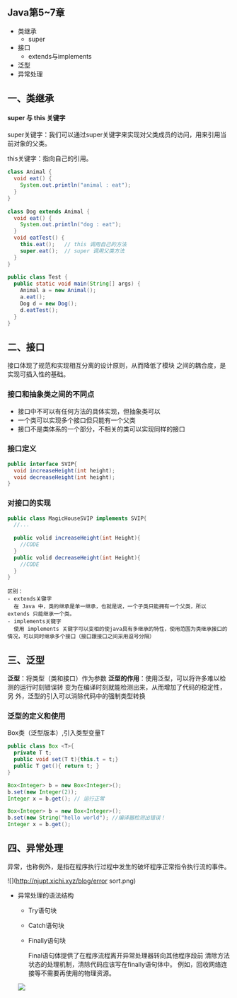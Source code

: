 ## Java第5~7章

+ 类继承
  + super
+ 接口
  + extends与implements
+ 泛型
+ 异常处理

## 一、类继承

#### super 与 this 关键字

super关键字：我们可以通过super关键字来实现对父类成员的访问，用来引用当前对象的父类。

this关键字：指向自己的引用。

```java
class Animal {
  void eat() {
    System.out.println("animal : eat");
  }
}
 
class Dog extends Animal {
  void eat() {
    System.out.println("dog : eat");
  }
  void eatTest() {
    this.eat();   // this 调用自己的方法
    super.eat();  // super 调用父类方法
  }
}
 
public class Test {
  public static void main(String[] args) {
    Animal a = new Animal();
    a.eat();
    Dog d = new Dog();
    d.eatTest();
  }
}
```





## 二、接口

接口体现了规范和实现相互分离的设计原则，从而降低了模块
之间的耦合度，是实现可插入性的基础。 



### 接口和抽象类之间的不同点

+ 接口中不可以有任何方法的具体实现，但抽象类可以
+ 一个类可以实现多个接口但只能有一个父类
+ 接口不是类体系的一个部分，不相关的类可以实现同样的接口

### 接口定义

```java
public interface SVIP{
  void increaseHeight(int height);
  void decreaseHeight(int height);
}
```

### 对接口的实现

```java
public class MagicHouseSVIP implements SVIP{
  //...
  
  public volid increaseHeight(int Height){
    //CODE
  }
  public volid decreaseHeight(int Height){
    //CODE
  }
}
```



```
区别：
- extends关键字
  在 Java 中，类的继承是单一继承，也就是说，一个子类只能拥有一个父类，所以 extends 只能继承一个类。
- implements关键字
  使用 implements 关键字可以变相的使java具有多继承的特性，使用范围为类继承接口的情况，可以同时继承多个接口（接口跟接口之间采用逗号分隔）

```



## 三、泛型

**泛型**：将类型（类和接口）作为参数
**泛型的作用**：使用泛型，可以将许多难以检测的运行时刻错误转
变为在编译时刻就能检测出来，从而增加了代码的稳定性，另
外，泛型的引入可以消除代码中的强制类型转换 



### 泛型的定义和使用

Box类（泛型版本）,引入类型变量T 

```java
public class Box <T>{
  private T t;
  public void set(T t){this.t = t;}
  public T get(){ return t; }
}

Box<Integer> b = new Box<Integer>();
b.set(new Integer(2));
Integer x = b.get(); // 运行正常

Box<Integer> b = new Box<Integer>();
b.set(new String("hello world"); //编译器检测出错误！
Integer x = b.get();
```



## 四、异常处理

异常，也称例外，是指在程序执行过程中发生的破坏程序正常指令执行流的事件。

 ![](http://njupt.xichi.xyz/blog/error sort.png)

+ 异常处理的语法结构

  + Try语句块

  + Catch语句块

  + Finally语句块

    Final语句体提供了在程序流程离开异常处理器转向其他程序段前
    清除方法状态的处理机制，清除代码应该写在finally语句体中。
    例如，回收网络连接等不需要再使用的物理资源。 

  ![](http://njupt.xichi.xyz/blog/try_catch_finally.png)

  ​